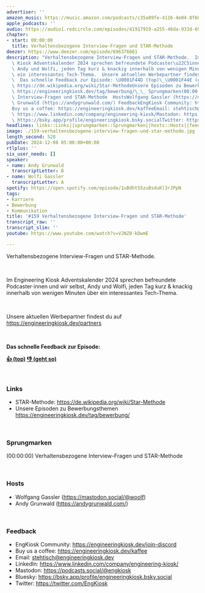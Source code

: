 ```yaml
---
advertiser: ''
amazon_music: https://music.amazon.com/podcasts/c35a09fe-4116-4e04-8f68-77d61b112e46/episodes/d1aea794-87fb-4474-8841-23ac0fba4556/engineering-kiosk-159-verhaltensbezogene-interview-fragen-und-star-methode
apple_podcasts: ''
audio: https://audio1.redcircle.com/episodes/41917919-a255-46da-933d-6937e0925fbf/stream.mp3
chapter:
- start: 00:00:00
  title: Verhaltensbezogene Interview-Fragen und STAR-Methode
deezer: https://www.deezer.com/episode/696376661
description: "Verhaltensbezogene Interview-Fragen und STAR-Methode.  Im Engineering\
  \ Kiosk Adventskalender 2024 sprechen befreundete Podcaster\u22C5innen und wir selbst,\
  \ Andy und Wolfi, jeden Tag kurz & knackig innerhalb von wenigen Minuten \xFCber\
  \ ein interessantes Tech-Thema.  Unsere aktuellen Werbepartner findest du auf https://engineeringkiosk.dev/partners\
  \  Das schnelle Feedback zur Episode: \U0001F44D (top)\_\U0001F44E (geht so)  LinksSTAR-Methode:\
  \ https://de.wikipedia.org/wiki/Star-MethodeUnsere Episoden zu Bewerbungsthemen\
  \ https://engineeringkiosk.dev/tag/bewerbung/\_\_ Sprungmarken(00:00:00) Verhaltensbezogene\
  \ Interview-Fragen und STAR-Methode  HostsWolfgang Gassler (https://mastodon.social/@woolf)Andy\
  \ Grunwald (https://andygrunwald.com/) FeedbackEngKiosk Community: https://engineeringkiosk.dev/join-discord\_\
  Buy us a coffee: https://engineeringkiosk.dev/kaffeeEmail: stehtisch@engineeringkiosk.devLinkedIn:\
  \ https://www.linkedin.com/company/engineering-kiosk/Mastodon: https://podcasts.social/@engkioskBluesky:\
  \ https://bsky.app/profile/engineeringkiosk.bsky.socialTwitter: https://twitter.com/EngKiosk"
headlines: links::Links||sprungmarken::Sprungmarken||hosts::Hosts||feedback::Feedback
image: ./159-verhaltensbezogene-interview-fragen-und-star-methode.jpg
length_second: 528
pubDate: 2024-12-08 05:00:00+00:00
rtlplus: ''
six_user_needs: []
speaker:
- name: Andy Grunwald
  transcriptLetter: B
- name: Wolfi Gassler
  transcriptLetter: A
spotify: https://open.spotify.com/episode/1uBdhtS5zuBsduKl3rJPpN
tags:
- Karriere
- Bewerbung
- Kommunikation
title: '#159 Verhaltensbezogene Interview-Fragen und STAR-Methode'
transcript_raw: ''
transcript_slim: ''
youtube: https://www.youtube.com/watch?v=VJNZ0-kDwmE

---
```

<p>Verhaltensbezogene Interview-Fragen und STAR-Methode.</p><p><br></p><p>Im Engineering Kiosk Adventskalender 2024 sprechen befreundete Podcaster⋅innen und wir selbst, Andy und Wolfi, jeden Tag kurz &amp; knackig innerhalb von wenigen Minuten über ein interessantes Tech-Thema.</p><p><br></p><p>Unsere aktuellen Werbepartner findest du auf <a href="https://engineeringkiosk.dev/partners">https://engineeringkiosk.dev/partners</a></p><p><br></p><p><strong>Das schnelle Feedback zur Episode:</strong></p><p><a href="https://api.openpodcast.dev/feedback/159/upvote" rel="nofollow"><strong>👍 (top)</strong></a><strong> </strong><a href="https://api.openpodcast.dev/feedback/159/downvote" rel="nofollow"><strong>👎 (geht so)</strong></a></p><p><br></p><h3 id="links">Links</h3><ul><li>STAR-Methode: <a href="https://de.wikipedia.org/wiki/Star-Methode" rel="nofollow">https://de.wikipedia.org/wiki/Star-Methode</a></li><li>Unsere Episoden zu Bewerbungsthemen <a href="https://engineeringkiosk.dev/tag/bewerbung/">https://engineeringkiosk.dev/tag/bewerbung/</a>  </li></ul><p><br></p><h3 id="sprungmarken">Sprungmarken</h3><p>(00:00:00) Verhaltensbezogene Interview-Fragen und STAR-Methode</p><p><br></p><h3 id="hosts">Hosts</h3><ul><li>Wolfgang Gassler (<a href="https://mastodon.social/@woolf" rel="nofollow">https://mastodon.social/@woolf</a>)</li><li>Andy Grunwald (<a href="https://andygrunwald.com/" rel="nofollow">https://andygrunwald.com/</a>)</li></ul><p><br></p><h3 id="feedback">Feedback</h3><ul><li>EngKiosk Community: <a href="https://engineeringkiosk.dev/join-discord">https://engineeringkiosk.dev/join-discord</a> </li><li>Buy us a coffee: <a href="https://engineeringkiosk.dev/kaffee">https://engineeringkiosk.dev/kaffee</a></li><li>Email: <a href="mailto:stehtisch@engineeringkiosk.dev" rel="nofollow">stehtisch@engineeringkiosk.dev</a></li><li>LinkedIn: <a href="https://www.linkedin.com/company/engineering-kiosk/" rel="nofollow">https://www.linkedin.com/company/engineering-kiosk/</a></li><li>Mastodon: <a href="https://podcasts.social/@engkiosk" rel="nofollow">https://podcasts.social/@engkiosk</a></li><li>Bluesky: <a href="https://bsky.app/profile/engineeringkiosk.bsky.social" rel="nofollow">https://bsky.app/profile/engineeringkiosk.bsky.social</a></li><li>Twitter: <a href="https://twitter.com/EngKiosk" rel="nofollow">https://twitter.com/EngKiosk</a></li></ul>